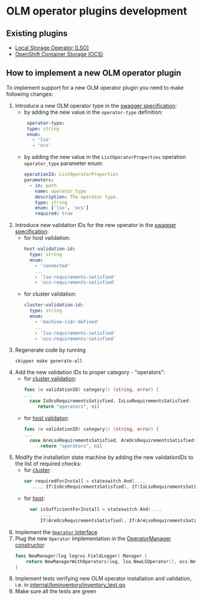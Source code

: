 # OLM operator plugins development

## Existing plugins
  - [Local Storage Operator (LSO)](../../internal/operators/lso)
  - [OpenShift Container Storage (OCS)](../../internal/operators/ocs)

## How to implement a new OLM operator plugin

To implement support for a new OLM operator plugin you need to make following changes:

 1. Introduce a new OLM operator type in the [swagger specification](../../swagger.yaml):
    - by adding the new value in the `operator-type` definition:
      ```yaml
       operator-type:
       type: string
       enum:
         - 'lso'
         - 'ocs'
       ``` 
    - by adding the new value in the `ListOperatorProperties` operation `operator_type` parameter enum:
      ```yaml
      operationId: ListOperatorProperties
      parameters:
        - in: path
          name: operator_type
          description: The operator type.
          type: string
          enum: ['lso', 'ocs']
          required: true
      ```                      
 1. Introduce new validation IDs for the new operator in the [swagger specification](../../swagger.yaml):
    - for host validation:
      ```yaml
      host-validation-id:
        type: string
        enum:
          - 'connected'
          ...
          - 'lso-requirements-satisfied'
          - 'ocs-requirements-satisfied' 
      ```                   
    - for cluster validation:    
      ```yaml
      cluster-validation-id:
        type: string
        enum:
          - 'machine-cidr-defined'
          ...
          - 'lso-requirements-satisfied'
          - 'ocs-requirements-satisfied'
      ```
 1. Regenerate code by running
    ```shell script
    skipper make generate-all 
    ```      
 1. Add the new validation IDs to proper category - "operators":
    - for [cluster validation](../../internal/cluster/validation_id.go):
      ```go
      func (v validationID) category() (string, error) {
      ...
        case IsOcsRequirementsSatisfied, IsLsoRequirementsSatisfied:
     	   return "operators", nil
      ``` 
    - for [host validaton](../../internal/host/validation_id.go):
      ```go
      func (v validationID) category() (string, error) {
      ...
        case AreLsoRequirementsSatisfied, AreOcsRequirementsSatisfied:
      		return "operators", nil
      ```
 1. Modify the installation state machine by adding the new validationIDs to the list of required checks:
    - for [cluster](../../internal/cluster/statemachine.go):
      ```go 
      var requiredForInstall = stateswitch.And(...,
         ..., If(IsOcsRequirementsSatisfied), If(IsLsoRequirementsSatisfied))
      ```     
    - for [host](../../internal/host/statemachine.go):
      ```go
      	var isSufficientForInstall = stateswitch.And(...,
      		...,
      		If(AreOcsRequirementsSatisfied), If(AreLsoRequirementsSatisfied))
      ```
 1. Implement the [`Operator` interface](../../internal/operators/api/api.go)
 1. Plug the new `Operator` implementation in the [OperatorManager constructor](../../internal/operators/builder.go):
    ```go
    func NewManager(log logrus.FieldLogger) Manager {
    	return NewManagerWithOperators(log, lso.NewLSOperator(), ocs.NewOcsOperator(log))
    }
    ```
 1. Implement tests verifying new OLM operator installation and validation, i.e. in [internal/bminventory/inventory_test.go](../../internal/bminventory/inventory_test.go)
 1. Make sure all the tests are green